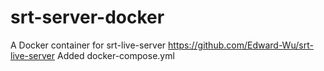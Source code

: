 # srt-server-docker
A Docker container for srt-live-server https://github.com/Edward-Wu/srt-live-server
Added docker-compose.yml
